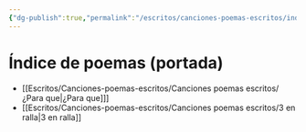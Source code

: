 ```yaml
---
{"dg-publish":true,"permalink":"/escritos/canciones-poemas-escritos/indice-manual-prueba/"}
---
```


# Índice de poemas (portada)

- [[Escritos/Canciones-poemas-escritos/Canciones poemas escritos/¿Para que\|¿Para que]]]
- [[Escritos/Canciones-poemas-escritos/Canciones poemas escritos/3 en ralla\|3 en ralla]]

